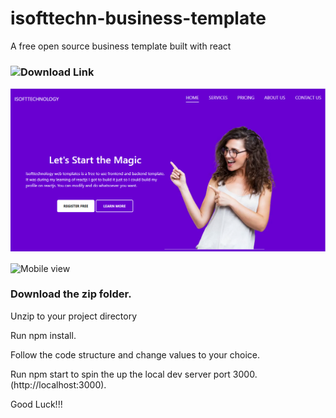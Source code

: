 # isofttechn-business-template
A free open source business template built with react


### ![Download Link](https://drive.google.com/open?id=1a5K2oBtYHRrgI8npy88ZQZswuUaZy2YC)
![Desktop view](https://github.com/IsoftTech/isofttechn-business-template/blob/master/pr1.png)

![Mobile view](https://s3.amazonaws.com/s3-screenshots/prod/52025/ACT100961191581906806461301/huawei-honor-6x-412x846.png)

### Download the zip  folder.

Unzip to your project directory

Run npm install.

Follow the code structure and change values to your choice.

Run npm start to spin the up the local dev server port 3000.(http://localhost:3000).


Good Luck!!!
